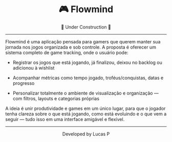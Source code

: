 <h1 align="center"> 🎮 Flowmind</h1>

<p align="center">🚧 Under Construction 🚧 </P>

---

<p>Flowmind é uma aplicação pensada para gamers que querem manter sua jornada nos jogos organizada e sob controle. A proposta é oferecer um sistema completo de game tracking, onde o usuário pode:

- Registrar os jogos que está jogando, já finalizou, deixou no backlog ou adicionou à wishlist

- Acompanhar métricas como tempo jogado, troféus/conquistas, datas e progresso

- Personalizar totalmente o ambiente de visualização e organização — com filtros, layouts e categorias próprias

A ideia é unir produtividade e games em um único lugar, para que o jogador tenha clareza sobre o que está jogando, como está evoluindo e o que vem a seguir — tudo isso em uma interface amigável e flexível.</P>

---

<p align="center">Developed by Lucas P</p>
